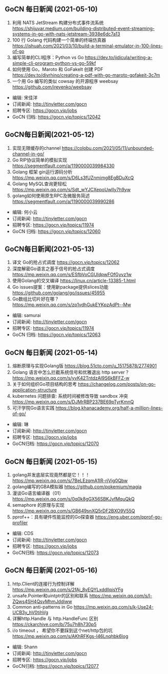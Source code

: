 ## GoCN 每日新闻 (2021-05-10)

1. 利用 NATS JetStream 构建分布式事件流系统 https://shijuvar.medium.com/building-distributed-event-streaming-systems-in-go-with-nats-jetstream-3938e6dc7a13
2. 100 行 Golang 代码构建一个简单的终端仿真器 https://ishuah.com/2021/03/10/build-a-terminal-emulator-in-100-lines-of-go
3. 编写简单的CLI程序：Python vs Go https://dev.to/jidicula/writing-a-simple-cli-program-python-vs-go-59kf
4. 如何使用 Go，Maroto 和 GoFakeIt 创建 PDF https://dev.to/divrhino/creating-a-pdf-with-go-maroto-gofakeit-3c7m
5. 一个用 Go 编写的类似 cowsay 的开源程序 weebsay https://github.com/irevenko/weebsay  

- 编辑: 宋佳洋
- 订阅新闻: http://tinyletter.com/gocn
- 招聘专区: https://gocn.vip/jobs
- GoCN 归档: https://gocn.vip/topics/12042

## GoCN每日新闻(2021-05-12)

1. 实现无限缓存的channel https://colobu.com/2021/05/11/unbounded-channel-in-go/
2. Go RIP协议简单的模拟实现 https://segmentfault.com/a/1190000039984330
3. Golang 框架 gin运行源码分析 https://mp.weixin.qq.com/s/D6Ls3fUZnmimg8EgBDuXcQ
4. Golang MySQL查询更轻松 https://mp.weixin.qq.com/s/Sdt_wYJCXepoUwIIy7h9yw
5. golang如何使用原生RPC及微服务简述 https://segmentfault.com/a/1190000039990286

* 编辑: 何小云
* 订阅新闻: http://tinyletter.com/gocn
* 招聘专区: https://gocn.vip/topics/11974
* GoCN 归档: https://gocn.vip/topics/12060

## GoCN每日新闻(2021-05-13)

1. 译文 Go的抢占式调度 https://gocn.vip/topics/12062
2. 深度解密Go语言之基于信号的抢占式调度 https://mp.weixin.qq.com/s/ESfbVoCGUIdpwFOfGyvz1w
3. 使用Golang的交叉编译 https://linux.cn/article-13385-1.html
4. Go issues提案：使用新package提供slices功能 https://github.com/golang/go/issues/45955
5. Go数组比切片好在哪？ https://mp.weixin.qq.com/s/zp1vdhGukEYKpzAdPt--Mw

* 编辑: samurai
* 订阅新闻: http://tinyletter.com/gocn
* 招聘专区: https://gocn.vip/topics/11974
* GoCN 归档: https://gocn.vip/topics/12063

## GoCN 每日新闻 (2021-05-14)

1. 熔断原理与实现Golang版 https://blog.51cto.com/u_15175878/2774901
2. Golang 语言中怎么拦截系统信号和优雅退出 http server？ https://mp.weixin.qq.com/s/yvK42TntdzAI9S6kBFFZ-w
3. 关于如何组织Go项目结构的思考 https://changelog.com/posts/on-go-application-structure
4. kubernetes 问题排查: 系统时间被修改导致 sandbox 冲突 https://mp.weixin.qq.com/s/DJMrRBP237BE69pTyrKmnQ
5. 可汗学院Go语言实践 https://blog.khanacademy.org/half-a-million-lines-of-go/

- 编辑: 琳 
- 订阅新闻: http://tinyletter.com/gocn
- 招聘专区: https://gocn.vip/jobs
- GoCN归档: https://gocn.vip/topics/12070

## GoCN 每日新闻 (2021-05-15)

1. golang并发底层实现竟然都是它！！！ https://mp.weixin.qq.com/s/7BeLEzqmA1IR-rjVig0Qbw
2. golang编写的GBA模拟器 https://github.com/pokemium/magia
3. 漫谈Go语言编译器（01）https://mp.weixin.qq.com/s/0q0k8gGX56SBKJvfMquQkQ
4. semaphore 的原理与实现 https://mp.weixin.qq.com/s/GB649snXQ5rDF2BXO9V55Q
5. pprof++：具有硬件性能监控的Go探查器 https://eng.uber.com/pprof-go-profiler

- 编辑: CDS
- 订阅新闻: http://tinyletter.com/gocn
- 招聘专区: https://gocn.vip/jobs
- GoCN归档: https://gocn.vip/topics/12073

## GoCN 每日新闻 (2021-05-16)

1. http.Client的连接行为控制详解 https://mp.weixin.qq.com/s/2fAj_8vEQYLxddllqjsYFg
2. unsafe.Pointer和uintptr的区别和联系 https://mp.weixin.qq.com/s/l-ZQws4SH4QsvMhmJddiww
3. Common anti-patterns in Go https://mp.weixin.qq.com/s/k-Use24-UCB3y_hV0tihVg
4. 详解http.Handle 与 http.HandleFunc 区别 https://ckarchive.com/b/75u7h8h730p5
5. i/o timeout ， 希望你不要踩到这个net/http包的坑 https://mp.weixin.qq.com/s/AKhRFKgs-I46Lnqhbk6Iog

- 编辑: Shann
- 订阅新闻: http://tinyletter.com/gocn
- 招聘专区: https://gocn.vip/jobs
- GoCN归档: https://gocn.vip/topics/12077

